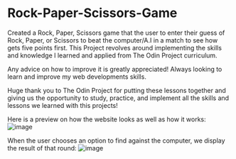 # Rock-Paper-Scissors-Game

Created a Rock, Paper, Scissors game that the user to enter their guess of Rock, Paper, or Scissors to beat the computer/A.I in a match to see how gets five points first. This Project revolves around implementing the skills and knowledge I learned and applied from The Odin Project curriculum.

Any advice on how to improve it is greatly appreciated! Always looking to learn and improve my web developments skills.

Huge thank you to The Odin Project for putting these lessons together and giving us the opportunity to study, practice, and implement all the skills and lessons we learned with this projects!

Here is a preview on how the website looks as well as how it works:
![image](https://github.com/user-attachments/assets/090873ec-cf5d-4ab4-bf62-7c65d547913e)


When the user chooses an option to find against the computer, we display the result of that round:
![image](https://github.com/user-attachments/assets/4ce04ad7-c7e0-41c4-bf7b-0fa274302d28)


